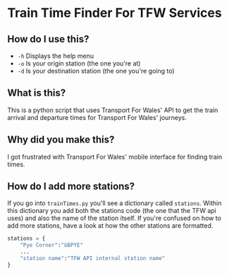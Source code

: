 # Train Time Finder For TFW Services 

## How do I use this?
- `-h` Displays the help menu
- `-o` Is your origin station (the one you're at)
- `-d` Is your destination station (the one you're going to)

## What is this?
This is a python script that uses Transport For Wales' API to get the train arrival and departure times for Transport For Wales' journeys.

## Why did you make this?
I got frustrated with Transport For Wales' mobile interface for finding train times. 

## How do I add more stations?
If you go into `trainTimes.py` you'll see a dictionary called `stations`. Within this dictionary you add both the stations code (the one that the TFW api uses) and also the name of the station itself. If you're confused on how to add more stations, have a look at how the other stations are formatted. 
```python
stations = {
	"Pye Corner":"GBPYE"
	...
	"station name":"TFW API internal station name"
}
``` 
